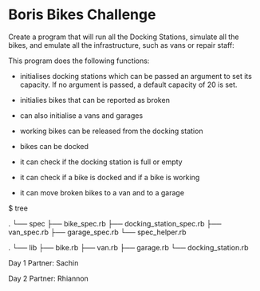 # Boris Bikes Challenge
Create a program that will run all the Docking Stations, simulate all the bikes, and emulate all the infrastructure, such as vans or repair staff:

This program does the following functions:

- initialises docking stations which can be passed an argument to set its capacity. If no argument is passed, a default capacity of 20 is set.

- initialies bikes that can be reported as broken

- can also initialise a vans and garages

- working bikes can be released from the docking station

- bikes can be docked

- it can check if the docking station is full or empty

- it can check if a bike is docked and if a bike is working

- it can move broken bikes to a van and to a garage


$ tree

.
└── spec
	├── bike_spec.rb
    ├── docking_station_spec.rb
    ├── van_spec.rb
    ├── garage_spec.rb
    └── spec_helper.rb

.
└── lib
	├── bike.rb
	├── van.rb
	├── garage.rb
	└── docking_station.rb



Day 1 Partner: Sachin

Day 2 Partner: Rhiannon